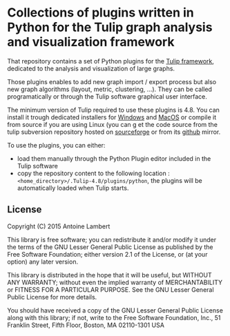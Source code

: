 # Collections of plugins written in Python for the Tulip graph analysis and visualization framework

That repository contains a set of Python plugins for the [Tulip framework](https://tulip.labri.fr), dedicated to the analysis and
visualization of large graphs. 

Those plugins enables to add new graph import / export process but also new graph algorithms (layout, metric, clustering, ...).
They can be called programatically or through the Tulip software graphical user interface.

The minimum version of Tulip required to use these plugins is 4.8. 
You can install it trough dedicated installers for [Windows](http://sourceforge.net/projects/auber/files/tulip/tulip-4.8.0/tulip-4.8.0_x64_setup.exe/download)
and [MacOS](http://sourceforge.net/projects/auber/files/tulip/tulip-4.8.0/Tulip-4.8.0.dmg/download) or compile it from source if you are using Linux (you can g
et the code source from the tulip subversion repository hosted on [sourceforge](https://sourceforge.net/p/auber/code/HEAD/tree/) or from its [github](https://github.com/anlambert/tulip) mirror.

To use the plugins, you can either:

  * load them manually through the Python Plugin editor included in the Tulip software
  * copy the repository content to the following location : `<home_directory>/.Tulip-4.8/plugins/python`, 
  the plugins will be automatically loaded when Tulip starts.

  
## License

Copyright (C) 2015 Antoine Lambert

This library is free software; you can redistribute it and/or
modify it under the terms of the GNU Lesser General Public
License as published by the Free Software Foundation; either
version 2.1 of the License, or (at your option) any later version.

This library is distributed in the hope that it will be useful,
but WITHOUT ANY WARRANTY; without even the implied warranty of
MERCHANTABILITY or FITNESS FOR A PARTICULAR PURPOSE.  See the GNU
Lesser General Public License for more details.

You should have received a copy of the GNU Lesser General Public
License along with this library; if not, write to the Free Software
Foundation, Inc., 51 Franklin Street, Fifth Floor, Boston, MA  02110-1301  USA
